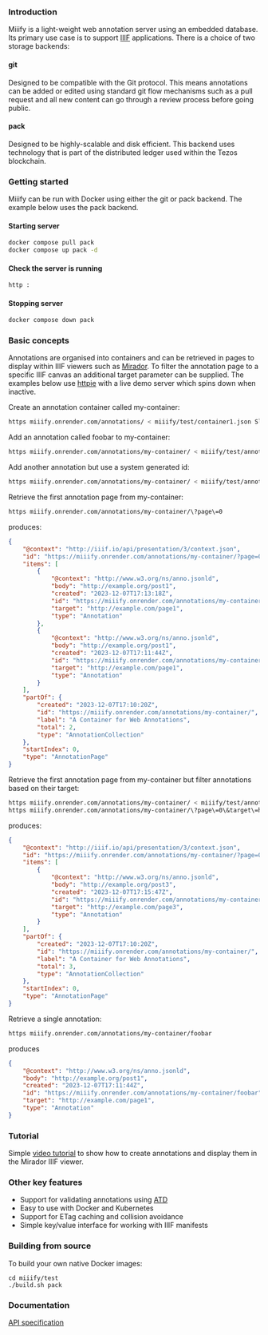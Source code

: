 ### Introduction

Miiify is a light-weight web annotation server using an embedded database. Its primary use case is to support [IIIF](https://iiif.io/) applications. There is a choice of two storage backends:

#### git

Designed to be compatible with the Git protocol. This means annotations can be added or edited using standard git flow mechanisms such as a pull request and all new content can go through a review process before going public. 

#### pack

Designed to be highly-scalable and disk efficient. This backend uses technology that is part of the distributed ledger used within the Tezos blockchain.

### Getting started

Miiify can be run with Docker using either the git or pack backend. The example below uses the pack backend.

#### Starting server

```bash
docker compose pull pack
docker compose up pack -d
```

#### Check the server is running

```bash
http :
```

#### Stopping server
```bash
docker compose down pack
```

### Basic concepts

Annotations are organised into containers and can be retrieved in pages to display within IIIF viewers such as [Mirador](https://projectmirador.org/). To filter the annotation page to a specific IIIF canvas an additional target parameter can be supplied. The examples below use [httpie](https://httpie.io/) with a live demo server which spins down when inactive.

Create an annotation container called my-container:
```bash
https miiify.onrender.com/annotations/ < miiify/test/container1.json Slug:my-container
```

Add an annotation called foobar to my-container:
```bash
https miiify.onrender.com/annotations/my-container/ < miiify/test/annotation1.json Slug:foobar
```

Add another annotation but use a system generated id:
```bash
https miiify.onrender.com/annotations/my-container/ < miiify/test/annotation1.json
```

Retrieve the first annotation page from my-container:
```bash
https miiify.onrender.com/annotations/my-container/\?page\=0
```
produces:
```json
{
    "@context": "http://iiif.io/api/presentation/3/context.json",
    "id": "https://miiify.onrender.com/annotations/my-container/?page=0",
    "items": [
        {
            "@context": "http://www.w3.org/ns/anno.jsonld",
            "body": "http://example.org/post1",
            "created": "2023-12-07T17:13:18Z",
            "id": "https://miiify.onrender.com/annotations/my-container/4acb2493-96b2-4efb-a5aa-044cde1408f0",
            "target": "http://example.com/page1",
            "type": "Annotation"
        },
        {
            "@context": "http://www.w3.org/ns/anno.jsonld",
            "body": "http://example.org/post1",
            "created": "2023-12-07T17:11:44Z",
            "id": "https://miiify.onrender.com/annotations/my-container/foobar",
            "target": "http://example.com/page1",
            "type": "Annotation"
        }
    ],
    "partOf": {
        "created": "2023-12-07T17:10:20Z",
        "id": "https://miiify.onrender.com/annotations/my-container/",
        "label": "A Container for Web Annotations",
        "total": 2,
        "type": "AnnotationCollection"
    },
    "startIndex": 0,
    "type": "AnnotationPage"
}
```

Retrieve the first annotation page from my-container but filter annotations based on their target:
```bash
https miiify.onrender.com/annotations/my-container/ < miiify/test/annotation3.json
https miiify.onrender.com/annotations/my-container/\?page\=0\&target\=http://example.com/page3
```
produces:
```json
{
    "@context": "http://iiif.io/api/presentation/3/context.json",
    "id": "https://miiify.onrender.com/annotations/my-container/?page=0&target=http://example.com/page3",
    "items": [
        {
            "@context": "http://www.w3.org/ns/anno.jsonld",
            "body": "http://example.org/post3",
            "created": "2023-12-07T17:15:47Z",
            "id": "https://miiify.onrender.com/annotations/my-container/20375636-3af4-44e4-b005-b5c5e625ec85",
            "target": "http://example.com/page3",
            "type": "Annotation"
        }
    ],
    "partOf": {
        "created": "2023-12-07T17:10:20Z",
        "id": "https://miiify.onrender.com/annotations/my-container/",
        "label": "A Container for Web Annotations",
        "total": 3,
        "type": "AnnotationCollection"
    },
    "startIndex": 0,
    "type": "AnnotationPage"
}
```

Retrieve a single annotation:
```bash
https miiify.onrender.com/annotations/my-container/foobar
```
produces
```json
{
    "@context": "http://www.w3.org/ns/anno.jsonld",
    "body": "http://example.org/post1",
    "created": "2023-12-07T17:11:44Z",
    "id": "https://miiify.onrender.com/annotations/my-container/foobar",
    "target": "http://example.com/page1",
    "type": "Annotation"
}
```

### Tutorial

Simple [video tutorial](https://miiifystore.s3.eu-west-2.amazonaws.com/presentations/simple-external-annotation.mp4) to show how to create annotations and display them in the Mirador IIIF viewer.

### Other key features

* Support for validating annotations using [ATD](https://atd.readthedocs.io/en/latest/atd-language.html#introduction)
* Easy to use with Docker and Kubernetes
* Support for ETag caching and collision avoidance
* Simple key/value interface for working with IIIF manifests

### Building from source

To build your own native Docker images:
```
cd miiify/test
./build.sh pack
```

### Documentation

[API specification](https://petstore.swagger.io/?url=https://raw.githubusercontent.com/nationalarchives/miiify/main/doc/swagger.yml)







